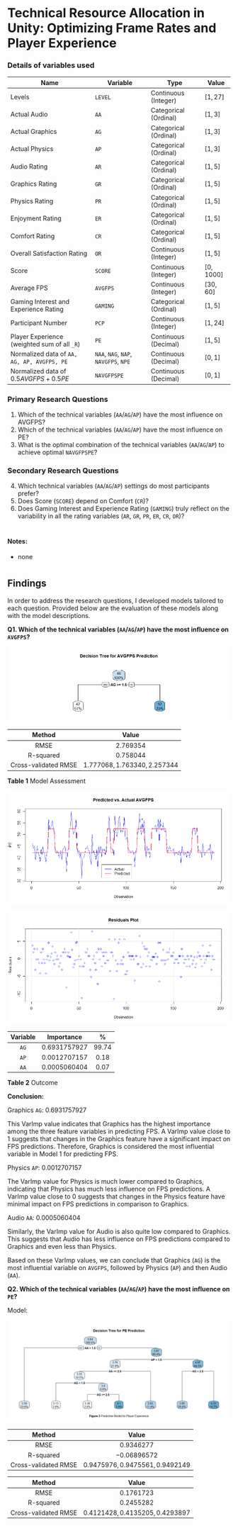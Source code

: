 # Technical Resource Allocation in Unity: Optimizing Frame Rates and Player Experience

### Details of variables used
Name | Variable | Type | Value
---  | ---      | ---  | ---
Levels | `LEVEL` | Continuous (Integer) | $[1,27]$
Actual Audio | `AA` | Categorical (Ordinal) | $[1,3]$
Actual Graphics | `AG` | Categorical (Ordinal) | $[1,3]$
Actual Physics | `AP` | Categorical (Ordinal) | $[1,3]$
Audio Rating | `AR` | Categorical (Ordinal) | $[1,5]$
Graphics Rating | `GR` | Categorical (Ordinal) | $[1,5]$
Physics Rating | `PR` | Categorical (Ordinal) | $[1,5]$
Enjoyment Rating | `ER` | Categorical (Ordinal) | $[1,5]$
Comfort Rating | `CR` | Categorical (Ordinal) | $[1,5]$
Overall Satisfaction Rating | `OR` | Continuous (Integer) | $[1,5]$
Score | `SCORE` | Continuous (Integer) | $[0,1000]$
Average FPS| `AVGFPS` | Continuous (Integer) | $[30,60]$
Gaming Interest and Experience Rating | `GAMING` | Categorical (Ordinal) | $[1,5]$
Participant Number | `PCP` | Continuous (Integer) | $[1,24]$
Player Experience (weighted sum of all `_R`) | `PE` | Continuous (Decimal) | $[1,5]$
Normalized data of `AA, AG, AP, AVGFPS, PE` | `NAA`, `NAG`, `NAP`, `NAVGFPS`, `NPE` | Continuous (Decimal) | $[0,1]$
Normalized data of $0.5AVGFPS+0.5PE$ | `NAVGFPSPE` | Continuous (Decimal) | $[0,1]$

### Primary Research Questions
1. Which of the technical variables (`AA`/`AG`/`AP`) have the most influence on AVGFPS?
2. Which of the technical variables (`AA`/`AG`/`AP`) have the most influence on PE?
3. What is the optimal combination of the technical variables (`AA`/`AG`/`AP`) to achieve optimal `NAVGFPSPE`?

### Secondary Research Questions
4. Which technical variables (`AA`/`AG`/`AP`) settings do most participants prefer?
5. Does Score (`SCORE`) depend on Comfort (`CR`)?
6. Does Gaming Interest and Experience Rating (`GAMING`) truly reflect on the variability in all the rating variables (`AR`, `GR`, `PR`, `ER`, `CR`, `OR`)?  


#
#### Notes:
- none

#
## **Findings**

In order to address the research questions, I developed models tailored to each question. 
Provided below are the evaluation of these models along with the model descriptions.

**Q1. Which of the technical variables (`AA`/`AG`/`AP`) have the most influence on `AVGFPS`?**

![**Figure 1** Predictive Model for `AVGFPS`](dectree11.png)

| Method | Value |
| :---: | :---: |
| RMSE | $2.769354$ |
| R-squared | $0.758044$ |
| Cross-validated RMSE | $1.777068, 1.763340, 2.257344$ |

**Table 1** Model Assessment

![**Figure 2** Predicted vs Actual Plot](dectree12.png)

![**Figure 3** Residual Plot](dectree13.png)

| Variable | Importance | % |
| :---: | :---: | :---: |
| `AG` | $0.6931757927$ | $99.74$ |
| `AP` | $0.0012707157$ | $0.18$ |
| `AA` | $0.0005060404$ | $0.07$ |

**Table 2** Outcome

**Conclusion:** 

Graphics `AG`: $0.6931757927$

This VarImp value indicates that Graphics has the highest importance among the three feature variables in predicting FPS. A VarImp value close to 1 suggests that changes in the Graphics feature have a significant impact on FPS predictions. Therefore, Graphics is considered the most influential variable in Model 1 for predicting FPS.

Physics `AP`: $0.0012707157$

The VarImp value for Physics is much lower compared to Graphics, indicating that Physics has much less influence on FPS predictions. A VarImp value close to 0 suggests that changes in the Physics feature have minimal impact on FPS predictions in comparison to Graphics.

Audio `AA`: $0.0005060404$

Similarly, the VarImp value for Audio is also quite low compared to Graphics. This suggests that Audio has less influence on FPS predictions compared to Graphics and even less than Physics. 

Based on these VarImp values, we can conclude that Graphics (`AG`) is the most influential variable on `AVGFPS`, followed by Physics (`AP`) and then Audio (`AA`).

**Q2. Which of the technical variables (`AA`/`AG`/`AP`) have the most influence on `PE`?**

Model: 

![**Figure 4** Predictive Model for `PE`](dectree21.png)

| Method | Value |
| :---: | :---: |
| RMSE | $0.9346277$ |
| R-squared | $-0.06896572$ | 
| Cross-validated RMSE | $0.9475976, 0.9475561, 0.9492149$ |

|Method | Value |
| :---: | :---: |
|RMSE | $0.1761723$ |
|R-squared | $0.2455282$ |
|Cross-validated RMSE | $0.4121428, 0.4135205, 0.4293897$ |
